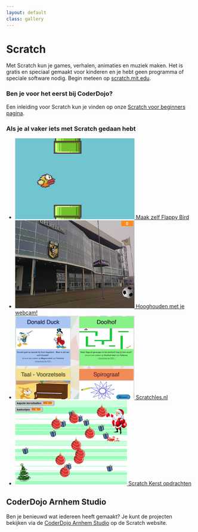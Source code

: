 ```yaml
---
layout: default
class: gallery
---
```

Scratch
=======
Met Scratch kun je games, verhalen, animaties en muziek maken. Het is gratis en speciaal gemaakt voor kinderen en je hebt geen programma of speciale software nodig. Begin meteen op [scratch.mit.edu](https://scratch.mit.edu/).

### Ben je voor het eerst bij CoderDojo?
Een inleiding voor Scratch kun je vinden op onze [Scratch voor beginners pagina](/materiaal/scratch-voor-beginners).

### Als je al vaker iets met Scratch gedaan hebt
- [![Bouw Flappy Bird in Scratch](/static/img/flappybird.png)
 Maak zelf Flappy Bird](/materiaal/scratch-flappybird)
- [![Voetbal hooghouden met je webcam](/static/img/scratch-hooghouden.png) Hooghouden met je webcam!](http://www.coderdojo-arnhem.nl/scratch-voetbal-vitesse/)
- [![Scratchles.](/static/img/scratchles.png) Scratchles.nl](https://scratchles.nl/)
- [![Scratch Kerst opdrachten](/static/img/kerstspel-300x228.png) Scratch Kerst opdrachten](http://www.coderdojo-arnhem.nl/scratch-kerst/)

CoderDojo Arnhem Studio
-----------------------
Ben je benieuwd wat iedereen heeft gemaakt? Je kunt de projecten bekijken via de [CoderDojo Arnhem Studio](https://scratch.mit.edu/studios/2502768) op de Scratch website.